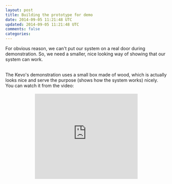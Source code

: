 ```yaml
---           
layout: post
title: Building the prototype for demo
date: 2014-09-05 11:21:48 UTC
updated: 2014-09-05 11:21:48 UTC
comments: false
categories: 
---
```


For obvious reason, we can't put our system on a real door during demonstration. So, we need a smaller, nice looking way of showing that our system can work.<br /><br /><div class="separator" style="clear: both; text-align: center;"></div><div style="text-align: left;">The Kevo's demonstration uses a small box made of wood, which is actually looks nice and serve the purpose (shows how the system works) nicely. You can watch it from the video:</div><br /><div style="text-align: center;"><iframe allowfullscreen='allowfullscreen' webkitallowfullscreen='webkitallowfullscreen' mozallowfullscreen='mozallowfullscreen' width='320' height='266' src='https://www.youtube.com/embed/2WVCimTDZwk?feature=player_embedded' frameborder='0' /></div><div class="separator" style="clear: both; text-align: center;"><br /></div><div class="separator" style="clear: both; text-align: center;"></div><div style="text-align: center;"><div style="text-align: left;"><span style="text-align: start;">However, due to lack of time and resources, we have opted to build our prototype for demo by using 3D printing service. With some serious lack of creativity, I tried designing using the same idea, just to see how we can arrange our system components inside the box. This is, by no mean, the final design.</span></div></div><span style="text-align: start;"></span><br /><div style="text-align: center;"><span style="text-align: start;"><br /></span></div><span style="text-align: start;"></span><br /><div class="separator" style="clear: both; text-align: center;"><a href="http://1.bp.blogspot.com/-G8aMPZHskFY/Ug6MJMtMuGI/AAAAAAAAAog/oGtYuNszsZ8/s1600/trybox1.png" imageanchor="1" style="margin-left: 1em; margin-right: 1em;"><img border="0" height="265" src="http://1.bp.blogspot.com/-G8aMPZHskFY/Ug6MJMtMuGI/AAAAAAAAAog/oGtYuNszsZ8/s320/trybox1.png" width="320" /></a></div><br /><div class="separator" style="clear: both; text-align: center;"><a href="http://2.bp.blogspot.com/-4Y-IjggCeaU/Ug6MIy2_fOI/AAAAAAAAAoM/BSmrP2ZXRVk/s1600/trybox2.png" imageanchor="1" style="margin-left: 1em; margin-right: 1em;"><img border="0" height="280" src="http://2.bp.blogspot.com/-4Y-IjggCeaU/Ug6MIy2_fOI/AAAAAAAAAoM/BSmrP2ZXRVk/s320/trybox2.png" width="320" /></a></div><br /><div class="separator" style="clear: both; text-align: center;"><a href="http://3.bp.blogspot.com/-e8Sk52ut7wk/Ug6MJPaztWI/AAAAAAAAAoQ/y0NS8yZQ26A/s1600/trybox3.png" imageanchor="1" style="margin-left: 1em; margin-right: 1em;"><img border="0" height="250" src="http://3.bp.blogspot.com/-e8Sk52ut7wk/Ug6MJPaztWI/AAAAAAAAAoQ/y0NS8yZQ26A/s320/trybox3.png" width="320" /></a></div><br /><div class="separator" style="clear: both; text-align: center;"><a href="http://2.bp.blogspot.com/-YcJed8UFoDQ/Ug6MJjHbvbI/AAAAAAAAAoc/8UJXGwmdCl0/s1600/trybox4.png" imageanchor="1" style="margin-left: 1em; margin-right: 1em;"><img border="0" height="296" src="http://2.bp.blogspot.com/-YcJed8UFoDQ/Ug6MJjHbvbI/AAAAAAAAAoc/8UJXGwmdCl0/s320/trybox4.png" width="320" /></a></div><br />As you can see, there are pretty big empty spaces inside the box which can fitted with other components if needed (a battery, perhaps?). After asking around on 3D printing service available, I found out that the maximum of the printable size is 20cm x 20cm x 20cm volume. That is one big concern, our lock itself is already 199mm (19.9cm) in length. Trouble!<br /><br />Well, not entirely true. We have the option to print part by part and gluing them together, but I'm not sure how strong can it be. The material provided are mostly ABS or PLA. ABS is stronger, the kind of material that the car's bumper are made of, but the maximum printable size is about 10cm x 10cm x 10cm due to the warping problem. We still need to design correctly (if you notice, I haven't plug in the Bluetooth dongle into the Rpi yet) and we still need to seek answers!<br /><br />Here's a little conversation of me and one of the 3D printing service providers:<br /><br /><br /><i><span style="font-family: Georgia, Times New Roman, serif;">Hi <br /><br />I'm gathering info about 3D printing service, which I need for my fyp. I was given your contact...I hope you don't mind, I'd like to ask a few questions:<br /><br />1. Can I know the price rate for the service? How it depends on the size, weight of material used, complexity...any other applicable etc<br /><br />2. What is the maximum printable size?<br /><br />3. Which materials do you guys provide?<br /><br />4. How to make order? Expected delivery period?<br /><br />Thanks</span></i><br /><br />The reply:<br /><br /><span style="font-family: Georgia, Times New Roman, serif;"><i>Hello</i></span><br /><span style="font-family: Georgia, Times New Roman, serif;"><i><br /></i></span><span style="font-family: Georgia, Times New Roman, serif;"><i>1. For 3D printing targeted towards the consumer market, the prices can range from RM5 all the way to RM1,000. For our company, Makerzone, we charge based on weight and time taken (Rm30 per hour) to print an object. The more complex the object is, the longer time it takes to print it so higher cost too. However, we do have substantial discount for students.</i></span><br /><span style="font-family: Georgia, Times New Roman, serif;"><i><br /></i></span><span style="font-family: Georgia, Times New Roman, serif;"><i>2. For our printers currently, our maximum printable size is 20cm x 20cm x 20cm volume. ABS is limited to 10cm x 10cm x 10cm to prevent warping.</i></span><br /><span style="font-family: Georgia, Times New Roman, serif;"><i><br /></i></span><span style="font-family: Georgia, Times New Roman, serif;"><i>3. We provide both ABS and PLA filaments. Honestly after selling products the past few months, the type of filaments that we use do not matter much to our consumers. We also provide post-processing for customers if they want such as polishing the printed object which will make it looks smooth and shiny, painting and chroming.</i></span><br /><span style="font-family: Georgia, Times New Roman, serif;"><i><br /></i></span><span style="font-family: Georgia, Times New Roman, serif;"><i>4. Customers can make orders through our online platform where we host our marketplace of products. We own three websites currently but they are all still under development and not fully functional yet. Please feel free to check them out too.</i></span><br /><span style="font-family: Georgia, Times New Roman, serif;"><i><br /></i></span><span style="font-family: Georgia, Times New Roman, serif;"><i>www.makerzone.net &nbsp; &nbsp;www.makerzone.com.my &nbsp; &nbsp;www.makerzone.sto.my&nbsp;</i></span><br /><span style="font-family: Georgia, Times New Roman, serif;"><i><br /></i></span><span style="font-family: Georgia, Times New Roman, serif;"><i>Please do like our page below too!&nbsp;</i></span><br /><span style="font-family: Georgia, Times New Roman, serif;"><i>https://www.facebook.com/makerzone</i></span><br /><span style="font-family: Georgia, Times New Roman, serif;"><i><br /></i></span><span style="font-family: Georgia, Times New Roman, serif;"><i>It is good that you have a sketch of your design, it makes it so much easier for us to provide a quotation for you. Therefore, you could drop an email to mak@makerzone.net together with your sketchup design for him to provide validation and quotation. Expected delivery period is within 5 working days. <br /></i></span><br /><br /><br />